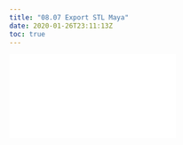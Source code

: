 ```yaml
---
title: "08.07 Export STL Maya"
date: 2020-01-26T23:11:13Z
toc: true
---
```


![Link to included file content](../../../../digital-fabrication/3d-printing/export-stl-maya.md)
